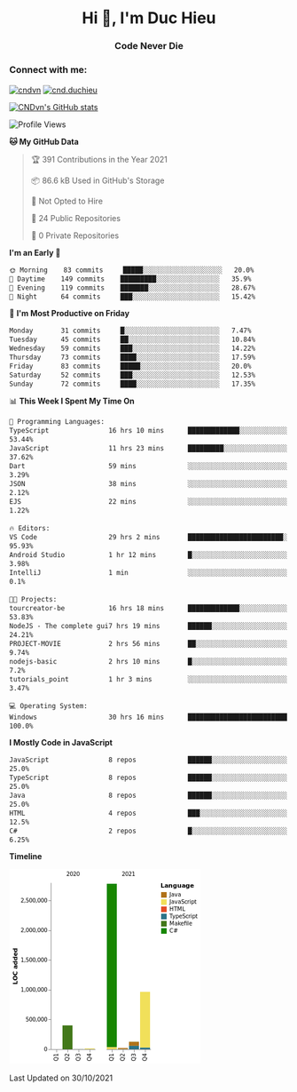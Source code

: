 <h1 align="center">Hi 👋, I'm Duc Hieu</h1>
<h3 align="center">Code Never Die</h3>

<h3 align="left">Connect with me:</h3>
<p align="left">
<a href="https://linkedin.com/in/cndvn" target="blank"><img align="center" src="https://img.shields.io/badge/LinkedIn-0077B5?style=for-the-badge&logo=linkedin&logoColor=white" alt="cndvn"/></a>
<a href="https://fb.com/cnd.duchieu" target="blank"><img align="center" src="https://img.shields.io/badge/Facebook-1877F2?style=for-the-badge&logo=facebook&logoColor=white" alt="cnd.duchieu"/></a>
</p>

[![CNDvn's GitHub stats](https://github-readme-stats.vercel.app/api?username=cndvn)](https://github.com/anuraghazra/github-readme-stats)

<!--START_SECTION:waka-->
![Profile Views](http://img.shields.io/badge/Profile%20Views-5-blue)

**🐱 My GitHub Data** 

> 🏆 391 Contributions in the Year 2021
 > 
> 📦 86.6 kB Used in GitHub's Storage 
 > 
> 🚫 Not Opted to Hire
 > 
> 📜 24 Public Repositories 
 > 
> 🔑 0 Private Repositories  
 > 
**I'm an Early 🐤** 

```text
🌞 Morning    83 commits     █████░░░░░░░░░░░░░░░░░░░░   20.0% 
🌆 Daytime    149 commits    █████████░░░░░░░░░░░░░░░░   35.9% 
🌃 Evening    119 commits    ███████░░░░░░░░░░░░░░░░░░   28.67% 
🌙 Night      64 commits     ███░░░░░░░░░░░░░░░░░░░░░░   15.42%

```
📅 **I'm Most Productive on Friday** 

```text
Monday       31 commits     █░░░░░░░░░░░░░░░░░░░░░░░░   7.47% 
Tuesday      45 commits     ██░░░░░░░░░░░░░░░░░░░░░░░   10.84% 
Wednesday    59 commits     ███░░░░░░░░░░░░░░░░░░░░░░   14.22% 
Thursday     73 commits     ████░░░░░░░░░░░░░░░░░░░░░   17.59% 
Friday       83 commits     █████░░░░░░░░░░░░░░░░░░░░   20.0% 
Saturday     52 commits     ███░░░░░░░░░░░░░░░░░░░░░░   12.53% 
Sunday       72 commits     ████░░░░░░░░░░░░░░░░░░░░░   17.35%

```


📊 **This Week I Spent My Time On** 

```text
💬 Programming Languages: 
TypeScript               16 hrs 10 mins      █████████████░░░░░░░░░░░░   53.44% 
JavaScript               11 hrs 23 mins      █████████░░░░░░░░░░░░░░░░   37.62% 
Dart                     59 mins             ░░░░░░░░░░░░░░░░░░░░░░░░░   3.29% 
JSON                     38 mins             ░░░░░░░░░░░░░░░░░░░░░░░░░   2.12% 
EJS                      22 mins             ░░░░░░░░░░░░░░░░░░░░░░░░░   1.22%

🔥 Editors: 
VS Code                  29 hrs 2 mins       ████████████████████████░   95.93% 
Android Studio           1 hr 12 mins        █░░░░░░░░░░░░░░░░░░░░░░░░   3.98% 
IntelliJ                 1 min               ░░░░░░░░░░░░░░░░░░░░░░░░░   0.1%

🐱‍💻 Projects: 
tourcreator-be           16 hrs 18 mins      █████████████░░░░░░░░░░░░   53.83% 
NodeJS - The complete gui7 hrs 19 mins       ██████░░░░░░░░░░░░░░░░░░░   24.21% 
PROJECT-MOVIE            2 hrs 56 mins       ██░░░░░░░░░░░░░░░░░░░░░░░   9.74% 
nodejs-basic             2 hrs 10 mins       █░░░░░░░░░░░░░░░░░░░░░░░░   7.2% 
tutorials_point          1 hr 3 mins         ░░░░░░░░░░░░░░░░░░░░░░░░░   3.47%

💻 Operating System: 
Windows                  30 hrs 16 mins      █████████████████████████   100.0%

```

**I Mostly Code in JavaScript** 

```text
JavaScript               8 repos             ██████░░░░░░░░░░░░░░░░░░░   25.0% 
TypeScript               8 repos             ██████░░░░░░░░░░░░░░░░░░░   25.0% 
Java                     8 repos             ██████░░░░░░░░░░░░░░░░░░░   25.0% 
HTML                     4 repos             ███░░░░░░░░░░░░░░░░░░░░░░   12.5% 
C#                       2 repos             █░░░░░░░░░░░░░░░░░░░░░░░░   6.25%

```


**Timeline**

![Chart not found](https://raw.githubusercontent.com/CNDvn/CNDvn/main/charts/bar_graph.png) 


 Last Updated on 30/10/2021
<!--END_SECTION:waka-->
